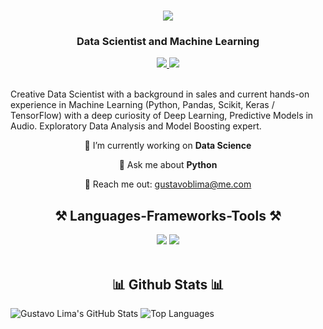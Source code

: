 <h1 align="center">
    <img src="https://readme-typing-svg.herokuapp.com/?font=Righteous&size=35&center=true&vCenter=true&width=500&height=70&duration=4000&lines=Hi+There!+👋;+I'm+Gustavo+Lima!;" />
</h1>
<h3 align="center">Data Scientist and Machine Learning</h3>


<div align="center"> 
  <a href="gustavoblima@me.com" target="_blank">
    <img src="https://img.shields.io/badge/Gmail-D14836?style=for-the-badge&logo=gmail&logoColor=white" target="_blank" />
  </a> 
  <a href="https://www.linkedin.com/in/gustavoborgeslima/" target="_blank">
    <img src="https://img.shields.io/badge/LinkedIn-0077B5?style=for-the-badge&logo=linkedin&logoColor=white" target="_blank" />
  </a>
</div>

<br> 

Creative Data Scientist with a background in sales and current hands-on experience in Machine Learning (Python, Pandas, Scikit, Keras / TensorFlow) with a deep curiosity of Deep Learning, Predictive Models in Audio. Exploratory Data Analysis and Model Boosting expert.

<div align="center">
 
🔭 I’m currently working on **Data Science**
 
💬 Ask me about **Python**

📧 Reach me out: gustavoblima@me.com

 </div>

<h2 align="center">⚒️ Languages-Frameworks-Tools ⚒️</h2>
<div align="center">
    <img src="https://skillicons.dev/icons?i=python,flask,mysql" />
    <img src="https://skillicons.dev/icons?i=excel" /><br>
</div>

<br/>

<h2 align="center">📊 Github Stats 📊</h2>

![Gustavo Lima's GitHub Stats](https://github-readme-stats.vercel.app/api?username=athousanddetails&show_icons=true&theme=radical)
![Top Languages](https://github-readme-stats.vercel.app/api/top-langs/?username=athousanddetails&show_icons=true&theme=radical)
